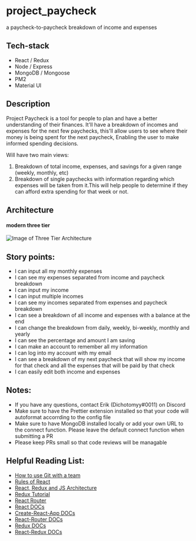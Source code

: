 # project_paycheck

a paycheck-to-paycheck breakdown of income and expenses

## Tech-stack

- React / Redux
- Node / Express
- MongoDB / Mongoose
- PM2
- Material UI

## Description

Project Paycheck is a tool for people to plan and have a better understanding of their finances. It'll have a breakdown of incomes and expenses for the next few paychecks, this'll allow users to see where their money is being spent for the next paycheck, Enabling the user to make informed spending decisions.

Will have two main views:

1. Breakdown of total income, expenses, and savings for a given range (weekly, monthly, etc)
2. Breakdown of single paychecks with information regarding which expenses will be taken from it.This will help people to determine if they can afford extra spending for that week or not.

## Architecture

#### modern three tier

![Image of Three Tier Architecture](https://dichotomyy.github.io/imgs/threetier.PNG)

## Story points:

- I can input all my monthly expenses
- I can see my expenses separated from income and paycheck breakdown
- I can input my income
- I can input multiple incomes
- I can see my incomes separated from expenses and paycheck breakdown
- I can see a breakdown of all income and expenses with a balance at the end
- I can change the breakdown from daily, weekly, bi-weekly, monthly and yearly
- I can see the percentage and amount I am saving
- I can make an account to remember all my information
- I can log into my account with my email
- I can see a breakdown of my next paycheck that will show my income for that check and all the expenses that will be paid by that check
- I can easily edit both income and expenses

## Notes:

- If you have any questions, contact Erik (Dichotomyy#0011) on Discord
- Make sure to have the Prettier extension installed so that your code will autoformat accorrding to the config file
- Make sure to have MongoDB installed locally or add your own URL to the connect function. Please leave the default connect function when submitting a PR
- Please keep PRs small so that code reviews will be managable

## Helpful Reading List:

- [How to use Git with a team](https://medium.com/@francesco.agnoletto/how-to-not-f-up-your-local-files-with-git-part-1-e0756c88fd3c)
- [Rules of React](https://gist.github.com/sebmarkbage/75f0838967cd003cd7f9ab938eb1958f)
- [React, Redux and JS Architecture](https://jrsinclair.com/articles/2018/react-redux-javascript-architecture/)
- [Redux Tutorial](https://egghead.io/courses/getting-started-with-redux)
- [React Router](https://reacttraining.com/react-router/web/guides/philosophy)
- [React DOCs](https://reactjs.org/docs/getting-started.html)
- [Create-React-App DOCs](https://facebook.github.io/create-react-app/docs/getting-started)
- [React-Router DOCs](https://reacttraining.com/react-router/web/guides/quick-start)
- [Redux DOCs](https://redux.js.org/introduction/getting-started)
- [React-Redux DOCs](https://react-redux.js.org/introduction/quick-start)
